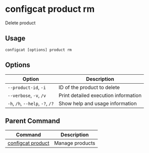 # configcat product rm
Delete product
## Usage
```
configcat [options] product rm
```
## Options
| Option | Description |
| ------ | ----------- |
| `--product-id`, `-i` | ID of the product to delete |
| `--verbose`, `-v`, `/v` | Print detailed execution information |
| `-h`, `/h`, `--help`, `-?`, `/?` | Show help and usage information |
## Parent Command
| Command | Description |
| ------ | ----------- |
| [configcat product](configcat-product.md) | Manage products |

